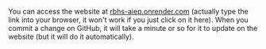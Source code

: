 You can access the website at [rbhs-aiep.onrender.com](https://rbhs-aiep.onrender.com) (actually type the link into your browser, it won't work if you just click on it here). When you commit a change on GitHub, it will take a minute or so for it to update on the website (but it will do it automatically).
